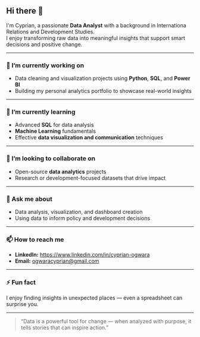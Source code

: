 ## Hi there 👋

I'm Cyprian, a passionate **Data Analyst** with a background in Internationa Relations and Development Studies.  
I enjoy transforming raw data into meaningful insights that support smart decisions and positive change.  

---

### 🔭 I’m currently working on
- Data cleaning and visualization projects using **Python**, **SQL**, and **Power BI**
- Building my personal analytics portfolio to showcase real-world insights  

---

### 🌱 I’m currently learning
- Advanced **SQL** for data analysis  
- **Machine Learning** fundamentals  
- Effective **data visualization and communication** techniques  

---

### 👯 I’m looking to collaborate on
- Open-source **data analytics** projects  
- Research or development-focused datasets that drive impact  

---

### 💬 Ask me about
- Data analysis, visualization, and dashboard creation  
- Using data to inform policy and development decisions  

---

### 📫 How to reach me
- **LinkedIn:** https://www.linkedin.com/in/cyprian-ogwara 
- **Email:** ogwaracyprian@gmail.com  

---

### ⚡ Fun fact
I enjoy finding insights in unexpected places — even a spreadsheet can surprise you.  

---

> “Data is a powerful tool for change — when analyzed with purpose, it tells stories that can inspire action.”  

